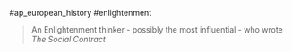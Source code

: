 #ap_european_history #enlightenment

> An Enlightenment thinker - possibly the most influential - who wrote *The Social Contract*